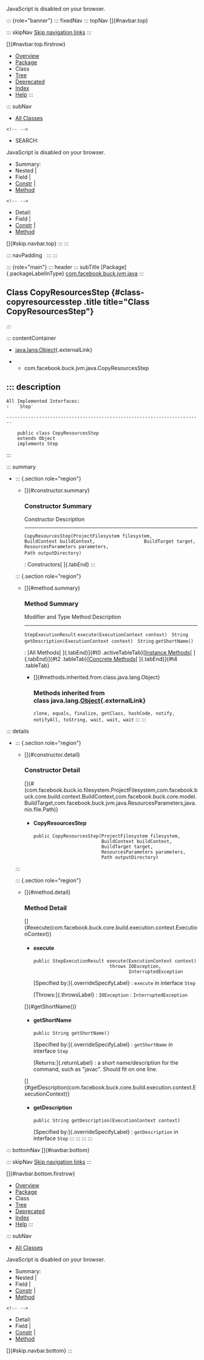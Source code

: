 <div>

JavaScript is disabled on your browser.

</div>

::: {role="banner"}
::: fixedNav
::: topNav
[]{#navbar.top}

::: skipNav
[Skip navigation links](#skip.navbar.top "Skip navigation links")
:::

[]{#navbar.top.firstrow}

-   [Overview](../../../../../index.html)
-   [Package](package-summary.html)
-   Class
-   [Tree](package-tree.html)
-   [Deprecated](../../../../../deprecated-list.html)
-   [Index](../../../../../index-all.html)
-   [Help](../../../../../help-doc.html)
:::

::: subNav
-   [All Classes](../../../../../allclasses.html)

```{=html}
<!-- -->
```
-   SEARCH:

<div>

<div>

JavaScript is disabled on your browser.

</div>

</div>

<div>

-   Summary: 
-   Nested \| 
-   Field \| 
-   [Constr](#constructor.summary) \| 
-   [Method](#method.summary)

```{=html}
<!-- -->
```
-   Detail: 
-   Field \| 
-   [Constr](#constructor.detail) \| 
-   [Method](#method.detail)

</div>

[]{#skip.navbar.top}
:::
:::

::: navPadding
 
:::
:::

::: {role="main"}
::: header
::: subTitle
[Package]{.packageLabelInType} [com.facebook.buck.jvm.java](package-summary.html)
:::

## Class CopyResourcesStep {#class-copyresourcesstep .title title="Class CopyResourcesStep"}
:::

::: contentContainer
-   [java.lang.Object](http://docs.oracle.com/javase/7/docs/api/java/lang/Object.html?is-external=true "class or interface in java.lang"){.externalLink}

-   -   com.facebook.buck.jvm.java.CopyResourcesStep

::: description
-   

    All Implemented Interfaces:
    :   `Step`

    ------------------------------------------------------------------------

        public class CopyResourcesStep
        extends Object
        implements Step
:::

::: summary
-   ::: {.section role="region"}
    -   []{#constructor.summary}

        ### Constructor Summary

          Constructor                                                                                                                                                                                                                  Description
          ---------------------------------------------------------------------------------------------------------------------------------------------------------------------------------------------------------------------------- -------------
          `CopyResourcesStep​(ProjectFilesystem filesystem,                  BuildContext buildContext,                  BuildTarget target,                  ResourcesParameters parameters,                  Path outputDirectory)`    

          : Constructors[ ]{.tabEnd}
    :::

    ::: {.section role="region"}
    -   []{#method.summary}

        ### Method Summary

          Modifier and Type       Method                                       Description
          ----------------------- -------------------------------------------- -------------
          `StepExecutionResult`   `execute​(ExecutionContext context)`           
          `String`                `getDescription​(ExecutionContext context)`    
          `String`                `getShortName()`                              

          : [All Methods[ ]{.tabEnd}]{#t0 .activeTableTab}[[Instance
          Methods](javascript:show(2);)[ ]{.tabEnd}]{#t2
          .tableTab}[[Concrete
          Methods](javascript:show(8);)[ ]{.tabEnd}]{#t4 .tableTab}

        -   []{#methods.inherited.from.class.java.lang.Object}

            ### Methods inherited from class java.lang.[Object](http://docs.oracle.com/javase/7/docs/api/java/lang/Object.html?is-external=true "class or interface in java.lang"){.externalLink}

            `clone, equals, finalize, getClass, hashCode, notify, notifyAll, toString, wait, wait, wait`
    :::
:::

::: details
-   ::: {.section role="region"}
    -   []{#constructor.detail}

        ### Constructor Detail

        []{#<init>(com.facebook.buck.io.filesystem.ProjectFilesystem,com.facebook.buck.core.build.context.BuildContext,com.facebook.buck.core.model.BuildTarget,com.facebook.buck.jvm.java.ResourcesParameters,java.nio.file.Path)}

        -   #### CopyResourcesStep

                public CopyResourcesStep​(ProjectFilesystem filesystem,
                                         BuildContext buildContext,
                                         BuildTarget target,
                                         ResourcesParameters parameters,
                                         Path outputDirectory)
    :::

    ::: {.section role="region"}
    -   []{#method.detail}

        ### Method Detail

        []{#execute(com.facebook.buck.core.build.execution.context.ExecutionContext)}

        -   #### execute

            ``` methodSignature
            public StepExecutionResult execute​(ExecutionContext context)
                                        throws IOException,
                                               InterruptedException
            ```

            [Specified by:]{.overrideSpecifyLabel}
            :   `execute` in interface `Step`

            [Throws:]{.throwsLabel}
            :   `IOException`
            :   `InterruptedException`

        []{#getShortName()}

        -   #### getShortName

            ``` methodSignature
            public String getShortName()
            ```

            [Specified by:]{.overrideSpecifyLabel}
            :   `getShortName` in interface `Step`

            [Returns:]{.returnLabel}
            :   a short name/description for the command, such as
                \"javac\". Should fit on one line.

        []{#getDescription(com.facebook.buck.core.build.execution.context.ExecutionContext)}

        -   #### getDescription

            ``` methodSignature
            public String getDescription​(ExecutionContext context)
            ```

            [Specified by:]{.overrideSpecifyLabel}
            :   `getDescription` in interface `Step`
    :::
:::
:::
:::

::: bottomNav
[]{#navbar.bottom}

::: skipNav
[Skip navigation links](#skip.navbar.bottom "Skip navigation links")
:::

[]{#navbar.bottom.firstrow}

-   [Overview](../../../../../index.html)
-   [Package](package-summary.html)
-   Class
-   [Tree](package-tree.html)
-   [Deprecated](../../../../../deprecated-list.html)
-   [Index](../../../../../index-all.html)
-   [Help](../../../../../help-doc.html)
:::

::: subNav
-   [All Classes](../../../../../allclasses.html)

<div>

<div>

JavaScript is disabled on your browser.

</div>

</div>

<div>

-   Summary: 
-   Nested \| 
-   Field \| 
-   [Constr](#constructor.summary) \| 
-   [Method](#method.summary)

```{=html}
<!-- -->
```
-   Detail: 
-   Field \| 
-   [Constr](#constructor.detail) \| 
-   [Method](#method.detail)

</div>

[]{#skip.navbar.bottom}
:::
